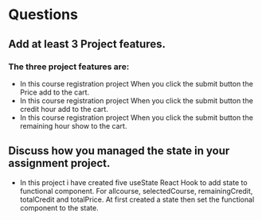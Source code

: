 
# Questions 

## Add at least 3 Project features.
### The three project features are:
+ In this course registration project When you click the submit button the Price add to the cart.
+ In this course registration project When you click the submit button the credit hour add to the cart.
+ In this course registration project When you click the submit button the remaining hour show to the cart.



## Discuss how you managed the state in your assignment project.

+ In this project i have created five useState React Hook to add state to functional component. For allcourse, selectedCourse, remainingCredit, totalCredit and totalPrice. At first created a state then set the functional component to the state.
